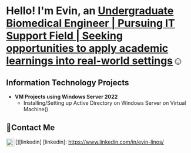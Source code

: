 <h1>Hello! I'm Evin, an <a href="https://linkedin.com/in/evin-linos/">Undergraduate Biomedical Engineer | Pursuing IT Support Field | Seeking opportunities to apply academic learnings into real-world settings</a>☺</h1>

<h2>Information Technology Projects</h2>

- <b>VM Projects using Windows Server 2022</b>
  - Installing/Setting up Active Directory on Windows Server on Virtual Machine()
<h2>📩Contact Me</h2>

[<img align="left" alt="Evin | LinkedIn" width="22px" src="https://cdn.jsdelivr.net/npm/simple-icons@v3/icons/linkedin.svg" />][linkedin]
[linkedin]: https://www.linkedin.com/in/evin-linos/
